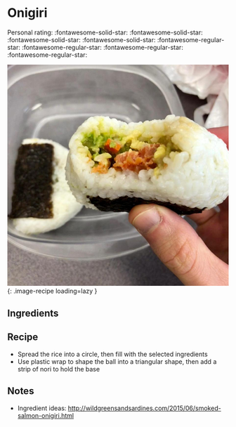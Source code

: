 <!-- Needs Manual Review -->

<!-- Do not modify sections with "AUTO-*". They are updated by make.py -->

# Onigiri

<!-- rating=1; (User can specify rating on scale of 1-5) -->
<!-- AUTO-UserRating -->
Personal rating: :fontawesome-solid-star: :fontawesome-solid-star: :fontawesome-solid-star: :fontawesome-solid-star: :fontawesome-regular-star: :fontawesome-regular-star: :fontawesome-regular-star: :fontawesome-regular-star:
<!-- /AUTO-UserRating -->

<!-- name_image=onigiri.jpg; (User can specify image name if multiple exist) -->
<!-- AUTO-Image -->
![onigiri.jpg](./onigiri.jpg){: .image-recipe loading=lazy }
<!-- /AUTO-Image -->

## Ingredients



## Recipe

* Spread the rice into a circle, then fill with the selected ingredients
* Use plastic wrap to shape the ball into a triangular shape, then add a strip of nori to hold the base

## Notes

* Ingredient ideas: http://wildgreensandsardines.com/2015/06/smoked-salmon-onigiri.html
